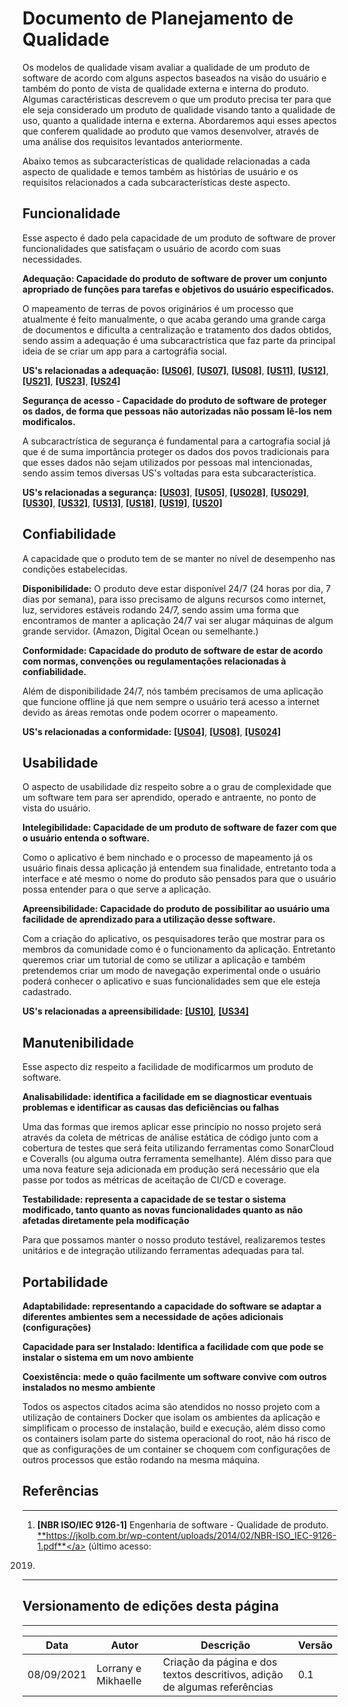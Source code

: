 # Documento de Planejamento de Qualidade

Os modelos de qualidade visam avaliar a qualidade de um produto de software de acordo com alguns aspectos baseados na visão do usuário e também do ponto de vista de qualidade externa e interna do produto. Algumas caractéristicas descrevem o que um produto precisa ter para que ele seja considerado um produto de qualidade visando tanto a qualidade de uso, quanto a qualidade interna e externa. Abordaremos aqui esses apectos que conferem qualidade ao produto que vamos desenvolver, através de uma análise dos requisitos levantados anteriormente.

Abaixo temos as subcaracterísticas de qualidade relacionadas a cada aspecto de qualidade e temos também as histórias de usuário e os requisitos relacionados a cada subcaracterísticas deste aspecto.

## Funcionalidade 

Esse aspecto é dado pela capacidade de um produto de software de prover funcionalidades que satisfaçam o usuário de acordo com suas necessidades. 

**Adequação: Capacidade do produto de software de prover um conjunto apropriado de funções para tarefas e objetivos do usuário especificados.**

O mapeamento de terras de povos originários é um processo que atualmente é feito manualmente, o que acaba gerando uma grande carga de documentos e dificulta a centralização e tratamento dos dados obtidos, sendo assim a adequação é uma subcaractrística que faz parte da principal ideia de se criar um app para a cartográfia social.

**US's  relacionadas a adequação:**
<a href="#US06">**[US06]**</a>, <a href="#US07">**[US07]**</a>, <a href="#US08">**[US08]**</a>, <a href="#US11">**[US11]**</a>, <a href="#US12">**[US12]**</a>, <a href="#US21">**[US21]**</a>, <a href="#US23">**[US23]**</a>, <a href="#US24">**[US24]**</a>

**Segurança de acesso - Capacidade do produto de software de proteger os dados, de forma que pessoas não autorizadas não possam lê-los nem modificalos.**

A subcaractrística de segurança é fundamental para a cartografia social já que é de suma importância proteger os dados dos povos tradicionais para que esses dados não sejam utilizados por pessoas mal intencionadas, sendo assim temos diversas US's voltadas para esta subcaracterística.

**US's  relacionadas a segurança:** 
<a href="#US03">**[US03]**</a>, <a href="#US05">**[US05]**</a>, <a href="#US028">**[US028]**</a>, <a href="#US029">**[US029]**</a>, <a href="#US30">**[US30]**</a>, <a href="#US32">**[US32]**</a>, <a href="#US13">**[US13]**</a>, <a href="#US18">**[US18]**</a>, <a href="#US19">**[US19]**</a>, <a href="#US20">**[US20]**</a>

## Confiabilidade 

A capacidade que o produto tem de se manter no nível de desempenho nas condições estabelecidas. 

**Disponibilidade:** O produto deve estar disponível 24/7  (24 horas por dia, 7 dias por semana), para isso precisamo de alguns recursos como internet, luz, servidores estáveis rodando 24/7, sendo assim uma forma que encontramos de manter a aplicação 24/7 vai ser alugar máquinas de algum grande servidor. (Amazon, Digital Ocean ou semelhante.)

**Conformidade: Capacidade do produto de software de estar de acordo com normas, convenções ou regulamentações relacionadas à confiabilidade.**

Além de disponibilidade 24/7, nós também precisamos de uma aplicação que funcione offline já que nem sempre o usuário terá acesso a internet devido as áreas remotas onde podem ocorrer o mapeamento. 

**US's  relacionadas a conformidade:** 
<a href="#US04">**[US04]**</a>, <a href="#US08">**[US08]**</a>, <a href="#US024">**[US024]**</a>

## Usabilidade

O aspecto de usabilidade diz respeito sobre a o grau de complexidade que um software tem para ser aprendido, operado e antraente, no ponto de vista do usuário.

**Intelegibilidade: Capacidade de um produto de software de fazer com que o usuário entenda o software.**

Como o aplicativo é bem ninchado e o processo de mapeamento já os usuário finais dessa aplicação já entendem sua finalidade, entretanto toda a interface e até mesmo o nome do produto são pensados para que o usuário possa entender para o que serve a aplicação.


**Apreensibilidade: Capacidade do produto de possibilitar ao usuário uma facilidade de aprendizado para a utilização desse software.**

Com a criação do aplicativo, os pesquisadores terão que mostrar para os membros da comunidade como é o funcionamento da aplicação. Entretanto queremos criar um tutorial de como se utilizar a aplicação e também pretendemos criar um modo de navegação experimental onde o usuário poderá conhecer o aplicativo e suas funcionalidades sem que ele esteja cadastrado.

**US's  relacionadas a apreensibilidade:** 
<a href="#US10">**[US10]**</a>, <a href="#US34">**[US34]**</a>

## Manutenibilidade

Esse aspecto diz respeito a facilidade de modificarmos um produto de software.

**Analisabilidade: identifica a facilidade em se diagnosticar eventuais problemas e identificar as causas das deficiências ou falhas**

Uma das formas que iremos aplicar esse princípio no nosso projeto será através da coleta de métricas de análise estática de código junto com a cobertura de testes que será feita utilizando ferramentas como SonarCloud e Coveralls (ou alguma outra ferramenta semelhante). Além disso para que uma nova feature seja adicionada em produção será necessário que ela passe por todos as métricas de aceitação de CI/CD e coverage.

**Testabilidade: representa a capacidade de se testar o sistema modificado, tanto quanto as novas funcionalidades quanto as não afetadas diretamente pela modificação**

Para que possamos manter o nosso produto testável, realizaremos testes unitários e de integração utilizando ferramentas adequadas para tal.

## Portabilidade    

**Adaptabilidade: representando a capacidade do software se adaptar a diferentes ambientes sem a necessidade de ações adicionais (configurações)**

**Capacidade para ser Instalado: Identifica a facilidade com que pode se instalar o sistema em um novo ambiente**

**Coexistência: mede o quão facilmente um software convive com outros instalados no mesmo ambiente**

Todos os aspectos citados acima são atendidos no nosso projeto com a utilização de containers Docker que isolam os ambientes da aplicação e simplificam o processo de instalação, build e execução, além disso como os containers isolam parte do sistema operacional do root, não há risco de que as configurações de um container se choquem com configurações de outros processos que estão rodando na mesma máquina.

## Referências
---

1. **[NBR ISO/IEC 9126-1]** Engenharia de software - Qualidade de
produto. <a href="https://jkolb.com.br/wp-content/uploads/2014/02/NBR-ISO_IEC-9126-1.pdf">**https://jkolb.com.br/wp-content/uploads/2014/02/NBR-ISO_IEC-9126-1.pdf**</a> (último acesso:
2019)

***

## Versionamento de edições desta página
---

| Data | Autor | Descrição | Versão |
|------|-------|-----------|--------|
| 08/09/2021 | Lorrany e Mikhaelle | Criação da página e dos textos descritivos, adição de algumas referências| 0.1 |
